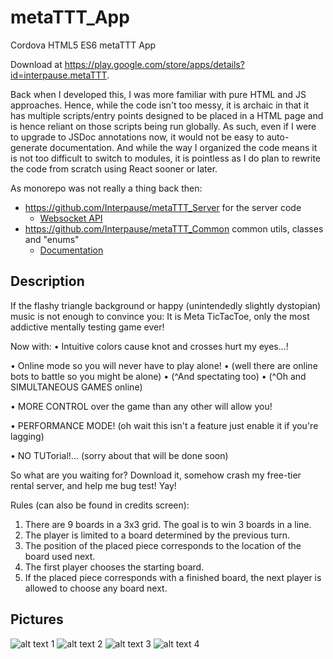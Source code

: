 # metaTTT_App

Cordova HTML5 ES6 metaTTT App

Download at <https://play.google.com/store/apps/details?id=interpause.metaTTT>.

Back when I developed this, I was more familiar with pure HTML and JS approaches. Hence, while the code isn't too messy, it is archaic in that it has multiple scripts/entry points designed to be placed in a HTML page and is hence reliant on those scripts being run globally. As such, even if I were to upgrade to JSDoc annotations now, it would not be easy to auto-generate documentation. And while the way I organized the code means it is not too difficult to switch to modules, it is pointless as I do plan to rewrite the code from scratch using React sooner or later.

As monorepo was not really a thing back then:

- <https://github.com/Interpause/metaTTT_Server> for the server code
  - [Websocket API](https://github.com/Interpause/metaTTT_Server/blob/master/API.md)
- <https://github.com/Interpause/metaTTT_Common> common utils, classes and "enums"
  - [Documentation](https://interpause.github.io/metaTTT_Common/)

## Description

If the flashy triangle background or happy (unintendedly slightly dystopian) music is not enough to convince you:
It is Meta TicTacToe, only the most addictive mentally testing game ever!

Now with:
• Intuitive colors cause knot and crosses hurt my eyes...!

• Online mode so you will never have to play alone!
• (well there are online bots to battle so you might be alone)
• (^And spectating too)
• (^Oh and SIMULTANEOUS GAMES online)

• MORE CONTROL over the game than any other will allow you!

• PERFORMANCE MODE! (oh wait this isn't a feature just enable it if you're lagging)

• NO TUTorial!... (sorry about that will be done soon)


So what are you waiting for? Download it, somehow crash my free-tier rental server, and help me bug test! Yay!

Rules (can also be found in credits screen):

1. There are 9 boards in a 3x3 grid. The goal is to win 3 boards in a line.
2. The player is limited to a board determined by the previous turn.
3. The position of the placed piece corresponds to the location of the board used next.
4. The first player chooses the starting board.
5. If the placed piece corresponds with a finished board, the next player is allowed to choose any board next.

## Pictures

![alt text 1](https://play-lh.googleusercontent.com/1CkU1BAa4XT7w3nUZTKv7enCGwB68MWRfd_GWthX9sFQ2NR5Ax7vWXknFz9j7HeHtCM=w1440-h620-rw)
![alt text 2](https://play-lh.googleusercontent.com/iAjEX1YhRmceL5rjp2dNOvaZJ9FSwBRuJRM08qpo5u4LoDfxzBiY4RT4-K7VXH3qusE=w1440-h620-rw)
![alt text 3](https://play-lh.googleusercontent.com/opTzvjAjl-KCA2BoWT_0Tr-qfEN5G6O5huZNhVBHmbCRy6rMZprNeeFxJiwlx4npIu8=w1440-h620-rw)
![alt text 4](https://play-lh.googleusercontent.com/tirh6zjjaLj_SlB6mUUUQ98B0hVjxi2o1Qxfhe_crmyPJ3prAHVR5IQs2S0V-rzgkg=w1440-h620-rw)
